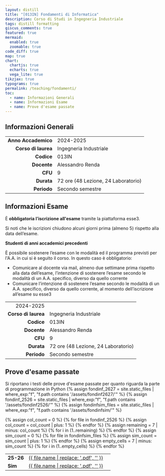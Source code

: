 ```yaml
---
layout: distill
title: "[013IN] Fondamenti di Informatica"
description: Corso di Studi in Ingegneria Industriale
tags: distill formatting
giscus_comments: true
featured: true
mermaid:
  enabled: true
  zoomable: true
code_diff: true
map: true
chart:
  chartjs: true
  echarts: true
  vega_lite: true
tikzjax: true
typograms: true
permalink: /teaching/fondamenti/
toc:
  - name: Informazioni Generali
  - name: Informazioni Esame
  - name: Prove d'esame passate
---
```



## Informazioni Generali

|  |                            |
|----------:|-----------------------------------------------|
| **Anno Accademico**      | 2024-2025       |
| **Corso di laurea**       | Ingegneria Industriale       |
| **Codice**       | 013IN                          |
| **Docente**      | Alessandro Renda                         |
| **CFU**      | 9 |
| **Durata**    | 72 ore (48 Lezione, 24 Laboratorio)        |
| **Periodo**     | Secondo semestre              |

## Informazioni Esame


<div class="callout-note">
  <p>È <strong>obbligatoria l’iscrizione all'esame</strong> tramite la piattaforma esse3.</p>
  <p>Si noti che le iscrizioni chiudono alcuni giorni prima (almeno 5) rispetto alla data dell’esame.</p>
</div>


<div class="callout-note">
  <p><strong>Studenti di anni accademici precedenti</strong></p>
  <p>È possibile sostenere l’esame con le modalità ed il programma previsti per l'A.A. in cui si è seguito il corso. In questo caso è obbligatorio:</p>
  <ul>
    <li>Comunicare al docente via mail, almeno due settimane prima rispetto alla data dell’esame, l’intenzione di sostenere l’esame secondo le modalità di un A.A. specifico, diverso da quello corrente</li>
    <li>Comunicare l’intenzione di sostenere l’esame secondo le modalità di un A.A. specifico, diverso da quello corrente, al momento dell’iscrizione all’esame su esse3</li>
  </ul>
</div>


|  |                            |
|----------:|-----------------------------------------------|
|  2024-2025       |
| **Corso di laurea**       | Ingegneria Industriale       |
| **Codice**       | 013IN                          |
| **Docente**      | Alessandro Renda                         |
| **CFU**      | 9 |
| **Durata**    | 72 ore (48 Lezione, 24 Laboratorio)        |
| **Periodo**     | Secondo semestre              |

## Prove d'esame passate

Si riportano i testi delle prove d'esame passate per quanto riguarda la parte di programmazione in Python
{% assign fondinf_2627 = site.static_files | where_exp:"f", "f.path contains '/assets/fondinf2627/'" %}
{% assign fondinf_2526 = site.static_files | where_exp:"f", "f.path contains '/assets/fondinf2526/'" %}
{% assign fondinfsim_files = site.static_files | where_exp:"f", "f.path contains '/assets/fondinfsim/'" %}


<table style="width: 100%; table-layout: fixed; border-collapse: collapse; border: none;">
  <tbody>
    <!-- RIGA 25-26 -->
    <tr>
      <td style="font-weight: bold; border: none;">25-26</td>
      {% assign col_count = 0 %}
      {% for file in fondinf_2526 %}
        <td style="text-align: center; border: none;"><a href="{{ file.path }}">{{ file.name | replace: '.pdf', '' }}</a></td>
        {% assign col_count = col_count | plus: 1 %}
      {% endfor %}
      {% assign remaining = 7 | minus: col_count %}
      {% for i in (1..remaining) %}
        <td style="border: none;"></td>
      {% endfor %}
    </tr>
    <!-- RIGA Sim -->
    <tr>
      <td style="font-weight: bold; border: none;">Sim</td>
      {% assign sim_count = 0 %}
      {% for file in fondinfsim_files %}
        <td style="text-align: center; border: none;"><a href="{{ file.path }}">{{ file.name | replace: '.pdf', '' }}</a></td>
        {% assign sim_count = sim_count | plus: 1 %}
      {% endfor %}
      {% assign empty_cells = 7 | minus: sim_count %}
      {% for i in (1..empty_cells) %}
        <td style="border: none;"></td>
      {% endfor %}
    </tr>
  </tbody>
</table>
